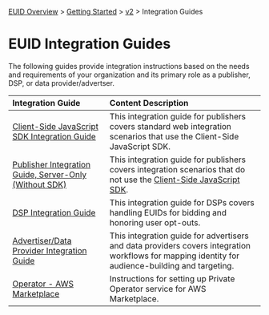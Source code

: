 [EUID Overview](../../../README.md) > [Getting Started](../../getting-started.md) > [v2](../summary-doc-v2.md) > Integration Guides

# EUID Integration Guides

The following guides provide integration instructions based on the needs and requirements of your organization and its primary role as a publisher, DSP, or data provider/advertser. 

| Integration Guide |  Content Description |
| :--- | :--- |
| [Client-Side JavaScript SDK Integration Guide](publisher-client-side.md) | This integration guide for publishers covers standard web integration scenarios that use the Client-Side JavaScript SDK. |
| [Publisher Integration Guide, Server-Only (Without SDK)](custom-publisher-integration.md) | This integration guide for publishers covers integration scenarios that do not use the [Client-Side JavaScript SDK](../sdks/client-side-identity.md). |
| [DSP Integration Guide](dsp-guide.md) | This integration guide for DSPs covers handling EUIDs for bidding and honoring user opt-outs. |
| [Advertiser/Data Provider Integration Guide](advertiser-dataprovider-guide.md) | This integration guide for advertisers and data providers covers integration workflows for mapping identity for audience-building and targeting. |
| [Operator - AWS Marketplace](operator-guide-aws-marketplace.md) | Instructions for setting up Private Operator service for AWS Marketplace. |
